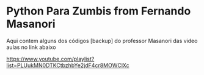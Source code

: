 # Python Para Zumbis from Fernando Masanori

Aqui contem alguns dos códigos [backup] do
professor Masanori das video aulas no link abaixo

https://www.youtube.com/playlist?list=PLUukMN0DTKCtbzhbYe2jdF4cr8MOWClXc 

